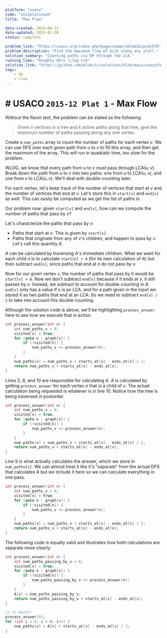 ```yaml
---
platform: "usaco"
code: "1512platinum1"
title: "Max Flow"

date-created: 2024-08-21
date-updated: 2025-01-28
status: complete

problem_link: "https://usaco.org/index.php?page=viewproblem2&cpid=576"
problem_description: "Find the maximum flow of milk along any stall."
solution_summary: "Counting paths via DP through the LCA."
running_time: "Roughly $O(n \\log n)$"
solution_link: "https://github.com/blubits/solutions/blob/main/usaco/%40solved/1512platinum1/1512platinum1.cpp"
tags:
    - dp
    - tree
---
```


# # USACO `2015-12 Plat 1` - Max Flow

Without the flavor text, the problem can be stated as the following:

> Given $n$ vertices in a tree and $k$ active paths along that tree, give the maximum number of paths passing along any one vertex.

Create a `num_paths` array to count the number of paths for each vertex $v$. We can use DFS over each given path from $u$ to $v$ to fill this array, and then get the maximum of the array. This will run in quadratic time, too slow for the problem.

WLOG, we know that every path from $u$ to $v$ must pass through $\text{LCA}(u, v)$. Break down the path from $u$ to $v$ into two paths: one from $u$ to $\text{LCA}(u, v)$, and one from $v$ to $\text{LCA}(u, v)$. We'll deal with double-counting later.

For each vertex, let's keep track of the number of vertices that start at $v$ and the number of vertices that end at $v$. Let's store this in `start[v]` and `end[v]` as well. This can easily be computed as we get the list of paths in.

Our problem now: given `start[v]` and `end[v]`, how can we compute the number of paths that pass by $v$?

Let's characterize the paths that pass by $v$:

- Paths that start at $v$. This is given by `start[v]`.
- Paths that originate from any of $v$'s children, and happen to pass by $v$. Let's call this quantity $A$.

$A$ can be calculated by traversing $A$'s immediate children. What we want for each child $n$ is to calculate `start[n] + A` (for its own calculation of $A$) but then subtract `end[n]`, since paths that end at $n$ do not pass by $v$.

Now for our given vertex $v$, the number of paths that pass by it would be `start[v] + A`. Now we don't subtract `end[v]` because if it ends at $v$, it still passes by $v$. Instead, we subtract to account for double-counting in $A$. `end[v]` only has a value if $v$ is an LCA, and for a path given in the input we stored it as two paths that end at an LCA. So we need to subtract `end[v] / 2` to take into account this double-counting.

Although the solution code is above, we'll be highlighting `process_answer` here to see how we execute that in action.

```cpp
int process_answer(int v) {
    int num_paths_v = 0;
    visited[v] = true;
    for (auto n : graph[v]) {
        if (!visited[n]) {
            num_paths_v += process_answer(n);
        }
    }
    num_paths[v] = num_paths_v + starts_at[v] - ends_at[v] / 2;
    return num_paths_v + starts_at[v] - ends_at[v];
}
```

Lines 2, 6, and 10 are responsible for calculating $A$. $A$ is calculated by getting `process_answer` for each vertex $n$ that is a child of $v$. The actual calculation being requested is whatever is in line 10. Notice how the tree is being traversed in postorder.

```cpp hl=2,6,10
int process_answer(int v) {
    int num_paths_v = 0;
    visited[v] = true;
    for (auto n : graph[v]) {
        if (!visited[n]) {
            num_paths_v += process_answer(n);
        }
    }
    num_paths[v] = num_paths_v + starts_at[v] - ends_at[v] / 2;
    return num_paths_v + starts_at[v] - ends_at[v];
}
```

Line 9 is what actually calculates the answer, which we store in `num_paths[v]`. We can almost treat it like it's "separate" from the actual DFS that calculates $A$ but we include it here so we can calculate everything in one pass.

```cpp hl=9
int process_answer(int v) {
    int num_paths_v = 0;
    visited[v] = true;
    for (auto n : graph[v]) {
        if (!visited[n]) {
            num_paths_v += process_answer(n);
        }
    }
    num_paths[v] = num_paths_v + starts_at[v] - ends_at[v] / 2;
    return num_paths_v + starts_at[v] - ends_at[v];
}
```

The following code is equally valid and illustrates how both calculations are separate more clearly:

```cpp
int process_answer(int v) {
    int num_paths_passing_by_v = 0;
    visited[v] = true;
    for (auto n : graph[v]) {
        if (!visited[n]) {
            num_paths_passing_by_v += process_answer(n);
        }
    }
    A[v] = num_paths_passing_by_v;
    return num_paths_passing_by_v + starts_at[v] - ends_at[v];
}

// in main()
process_answer(0);
for (int i = 0; i < n; i++) {
	num_paths[v] = A[v] + starts_at[v] - ends_at[v] / 2;
}
```
